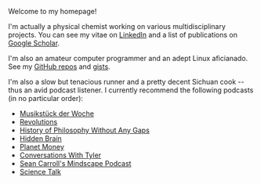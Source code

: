 Welcome to my homepage!

I'm actually a physical chemist working on various multidisciplinary projects. You can see my vitae on [LinkedIn](https://www.linkedin.com/in/lijikun) and a list of publications on [Google Scholar](https://scholar.google.com/citations?user=MAgDzgwAAAAJ&view_op=list_works&sortby=pubdate). 

I'm also an amateur computer programmer and an adept Linux aficianado. See my [GitHub repos](https://github.com/lijikun) and [gists](https://gist.github.com/lijikun/).

I'm also a slow but tenacious runner and a pretty decent Sichuan cook -- thus an avid podcast listener. I currently recommend the following podcasts (in no particular order):

- [Musikstück der Woche](https://www.swr.de/swr2/musik/musikstueck/swr2-musikstueck-der-woche/-/id=2937886/did=10489542/nid=2937886/1kldwug/index.html)
- [Revolutions](https://www.revolutionspodcast.com)
- [History of Philosophy Without Any Gaps](https://historyofphilosophy.net)
- [Hidden Brain](https://www.npr.org/podcasts/510308/hidden-brain)
- [Planet Money](https://www.npr.org/sections/money/)
- [Conversations With Tyler](https://medium.com/conversations-with-tyler)
- [Sean Carroll's Mindscape Podcast](https://www.preposterousuniverse.com/podcast/)
- [Science Talk](https://www.scientificamerican.com/podcast/science-talk/)
